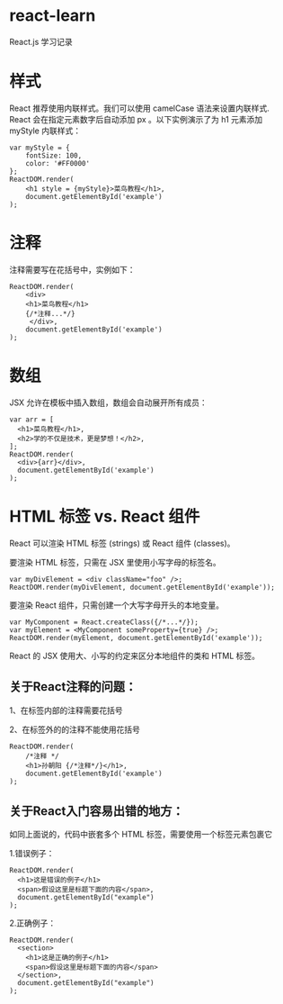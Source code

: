 # react-learn
React.js 学习记录

# 样式

React 推荐使用内联样式。我们可以使用 camelCase 语法来设置内联样式. React 会在指定元素数字后自动添加 px 。以下实例演示了为 h1 元素添加 myStyle 内联样式：
```$xslt
var myStyle = {
    fontSize: 100,
    color: '#FF0000'
};
ReactDOM.render(
    <h1 style = {myStyle}>菜鸟教程</h1>,
    document.getElementById('example')
);
```

# 注释

注释需要写在花括号中，实例如下：

```$xslt
ReactDOM.render(
    <div>
    <h1>菜鸟教程</h1>
    {/*注释...*/}
     </div>,
    document.getElementById('example')
);
```
# 数组

JSX 允许在模板中插入数组，数组会自动展开所有成员：
```$xslt
var arr = [
  <h1>菜鸟教程</h1>,
  <h2>学的不仅是技术，更是梦想！</h2>,
];
ReactDOM.render(
  <div>{arr}</div>,
  document.getElementById('example')
);
```

# HTML 标签 vs. React 组件
React 可以渲染 HTML 标签 (strings) 或 React 组件 (classes)。

要渲染 HTML 标签，只需在 JSX 里使用小写字母的标签名。
```$xslt
var myDivElement = <div className="foo" />;
ReactDOM.render(myDivElement, document.getElementById('example'));
```

要渲染 React 组件，只需创建一个大写字母开头的本地变量。
```$xslt
var MyComponent = React.createClass({/*...*/});
var myElement = <MyComponent someProperty={true} />;
ReactDOM.render(myElement, document.getElementById('example'));
```

React 的 JSX 使用大、小写的约定来区分本地组件的类和 HTML 标签。

## 关于React注释的问题：

1、在标签内部的注释需要花括号

2、在标签外的的注释不能使用花括号

```$xslt
ReactDOM.render(
    /*注释 */
    <h1>孙朝阳 {/*注释*/}</h1>,
    document.getElementById('example')
);
```

## 关于React入门容易出错的地方：

如同上面说的，代码中嵌套多个 HTML 标签，需要使用一个标签元素包裹它

1.错误例子：
```$xslt
ReactDOM.render(
  <h1>这是错误的例子</h1>
  <span>假设这里是标题下面的内容</span>,
  document.getElementById("example")
);
```

2.正确例子：
```$xslt
ReactDOM.render(
  <section>
    <h1>这是正确的例子</h1>
    <span>假设这里是标题下面的内容</span>
  </section>,
  document.getElementById("example")
);
```
